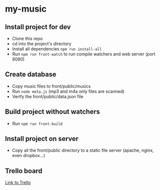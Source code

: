 # my-music

## Install project for dev
* Clone this repo
* cd into the project's directory
* Install all dependencies `npm run install-all`
* Run `npm run front-watch` to run compile watchers and web server (port 8080)

## Create database
* Copy music files to front/public/musics
* Run `node meta.js` (mp3 and m4a only files are scanned)
* Verify the front/public/data.json file

## Build project without watchers
* Run `npm run front-build`

## Install project on server
* Copy all the front/public directory to a static file server (apache, nginx, even dropbox...)

## Trello board
[Link to Trello](https://trello.com/b/E9cS5nQN/music)
